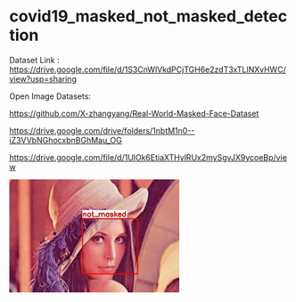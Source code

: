 # covid19_masked_not_masked_detection

Dataset Link : https://drive.google.com/file/d/1S3CnWlVkdPCjTGH6e2zdT3xTLlNXvHWC/view?usp=sharing

Open Image Datasets:

https://github.com/X-zhangyang/Real-World-Masked-Face-Dataset

https://drive.google.com/drive/folders/1nbtM1n0--iZ3VVbNGhocxbnBGhMau_OG

https://drive.google.com/file/d/1UlOk6EtiaXTHylRUx2mySgvJX9ycoeBp/view

![](https://github.com/omerfarukkkoc/covid19_masked_not_masked_detection/blob/master/move_on_mask_detection.gif)
